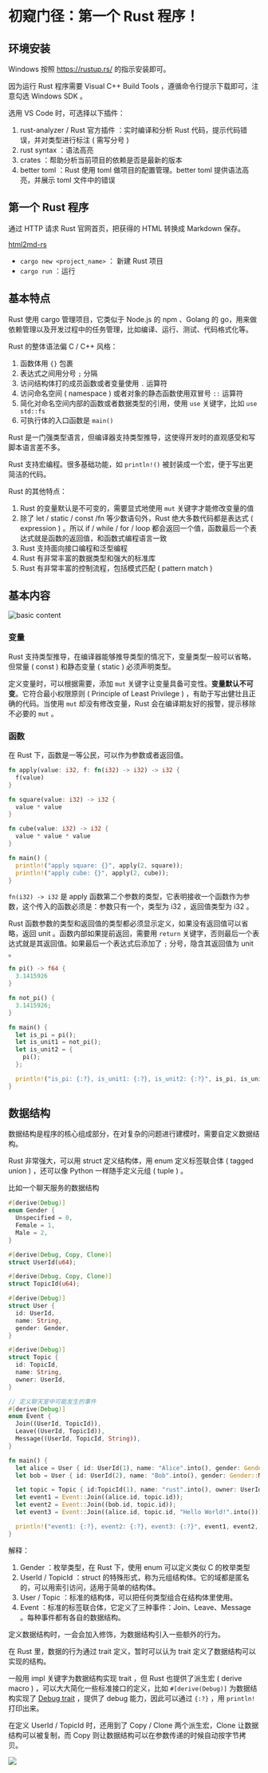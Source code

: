 # 初窥门径：第一个 Rust 程序！

## 环境安装

Windows 按照 <https://rustup.rs/> 的指示安装即可。

因为运行 Rust 程序需要 Visual C++ Build Tools ，遵循命令行提示下载即可，注意勾选 Windows SDK 。

选用 VS Code 时，可选择以下插件：

1. rust-analyzer / Rust 官方插件 ：实时编译和分析 Rust 代码，提示代码错误，并对类型进行标注 ( 需写分号 )
1. rust syntax ：语法高亮
1. crates ：帮助分析当前项目的依赖是否是最新的版本
1. better toml ：Rust 使用 toml 做项目的配置管理。better toml 提供语法高亮，并展示 toml 文件中的错误

## 第一个 Rust 程序

通过 HTTP 请求 Rust 官网首页，把获得的 HTML 转换成 Markdown 保存。

[html2md-rs](https://github.com/LoTwT/html2md-rs)

- `cargo new <project_name>` ： 新建 Rust 项目
- `cargo run` ：运行

## 基本特点

Rust 使用 cargo 管理项目，它类似于 Node.js 的 npm 、Golang 的 go，用来做依赖管理以及开发过程中的任务管理，比如编译、运行、测试、代码格式化等。

Rust 的整体语法偏 C / C++ 风格：

1. 函数体用 `{}` 包裹
1. 表达式之间用分号 `;` 分隔
1. 访问结构体打的成员函数或者变量使用 `.` 运算符
1. 访问命名空间 ( namespace ) 或者对象的静态函数使用双冒号 `::` 运算符
1. 简化对命名空间内部的函数或者数据类型的引用，使用 `use` 关键字，比如 `use std::fs`
1. 可执行体的入口函数是 `main()`

Rust 是一门强类型语言，但编译器支持类型推导，这使得开发时的直观感受和写脚本语言差不多。

Rust 支持宏编程。很多基础功能，如 `println!()` 被封装成一个宏，便于写出更简洁的代码。

Rust 的其他特点：

1. Rust 的变量默认是不可变的，需要显式地使用 `mut` 关键字才能修改变量的值
1. 除了 let / static / const /fn 等少数语句外，Rust 绝大多数代码都是表达式 ( expression ) 。所以 if / while / for / loop 都会返回一个值，函数最后一个表达式就是函数的返回值，和函数式编程语言一致
1. Rust 支持面向接口编程和泛型编程
1. Rust 有非常丰富的数据类型和强大的标准库
1. Rust 有非常丰富的控制流程，包括模式匹配 ( pattern match )

## 基本内容

![basic content](/rust/basic-content.jpg)

### 变量

Rust 支持类型推导，在编译器能够推导类型的情况下，变量类型一般可以省略，但常量 ( const ) 和静态变量 ( static ) 必须声明类型。

定义变量时，可以根据需要，添加 `mut` 关键字让变量具备可变性。**变量默认不可变**。它符合最小权限原则 ( Principle of Least Privilege ) ，有助于写出健壮且正确的代码。当使用 `mut` 却没有修改变量，Rust 会在编译期友好的报警，提示移除不必要的 `mut` 。

### 函数

在 Rust 下，函数是一等公民，可以作为参数或者返回值。

```rust
fn apply(value: i32, f: fn(i32) -> i32) -> i32 {
  f(value)
}

fn square(value: i32) -> i32 {
  value * value
}

fn cube(value: i32) -> i32 {
  value * value * value
}

fn main() {
  println!("apply square: {}", apply(2, square));
  println!("apply cube: {}", apply(2, cube));
}
```

`fn(i32) -> i32` 是 apply 函数第二个参数的类型，它表明接收一个函数作为参数，这个传入的函数必须是：参数只有一个，类型为 i32 ，返回值类型为 i32 。

Rust 函数参数的类型和返回值的类型都必须显示定义，如果没有返回值可以省略，返回 unit 。函数内部如果提前返回，需要用 `return` 关键字，否则最后一个表达式就是其返回值。如果最后一个表达式后添加了 `;` 分号，隐含其返回值为 unit 。

```rust
fn pi() -> f64 {
  3.1415926
}

fn not_pi() {
  3.1415926;
}

fn main() {
  let is_pi = pi();
  let is_unit1 = not_pi();
  let is_unit2 = {
    pi();
  };

  println!("is_pi: {:?}, is_unit1: {:?}, is_unit2: {:?}", is_pi, is_unit1, is_unit2);
}
```

## 数据结构

数据结构是程序的核心组成部分，在对复杂的问题进行建模时，需要自定义数据结构。

Rust 非常强大，可以用 struct 定义结构体，用 enum 定义标签联合体 ( tagged union ) ，还可以像 Python 一样随手定义元组 ( tuple ) 。

比如一个聊天服务的数据结构

```rust
#[derive(Debug)]
enum Gender {
  Unspecified = 0,
  Female = 1,
  Male = 2,
}

#[derive(Debug, Copy, Clone)]
struct UserId(u64);

#[derive(Debug, Copy, Clone)]
struct TopicId(u64);

#[derive(Debug)]
struct User {
  id: UserId,
  name: String,
  gender: Gender,
}

#[derive(Debug)]
struct Topic {
  id: TopicId,
  name: String,
  owner: UserId,
}

// 定义聊天室中可能发生的事件
#[derive(Debug)]
enum Event {
  Join((UserId, TopicId)),
  Leave((UserId, TopicId)),
  Message((UserId, TopicId, String)),
}

fn main() {
  let alice = User { id: UserId(1), name: "Alice".into(), gender: Gender::Female };
  let bob = User { id: UserId(2), name: "Bob".into(), gender: Gender::Male };

  let topic = Topic { id:TopicId(1), name: "rust".into(), owner: UserId(1) };
  let event1 = Event::Join((alice.id, topic.id));
  let event2 = Event::Join((bob.id, topic.id));
  let event3 = Event::Join((alice.id, topic.id, "Hello World!".into()));

  println!("event1: {:?}, event2: {:?}, event3: {:?}", event1, event2, event3);
}
```

解释：

1. Gender ：枚举类型，在 Rust 下，使用 enum 可以定义类似 C 的枚举类型
1. UserId / TopicId ：struct 的特殊形式，称为元组结构体。它的域都是匿名的，可以用索引访问，适用于简单的结构体。
1. User / Topic ：标准的结构体，可以把任何类型组合在结构体里使用。
1. Event ：标准的标签联合体，它定义了三种事件：Join、Leave、Message 。每种事件都有各自的数据结构。

定义数据结构时，一会会加入修饰，为数据结构引入一些额外的行为。

在 Rust 里，数据的行为通过 trait 定义，暂时可以认为 trait 定义了数据结构可以实现的结构。

一般用 impl 关键字为数据结构实现 trait ，但 Rust 也提供了派生宏 ( derive macro ) ，可以大大简化一些标准接口的定义，比如 `#[derive(Debug)]` 为数据结构实现了 [Debug trait](https://doc.rust-lang.org/std/fmt/trait.Debug.html) ，提供了 debug 能力，因此可以通过 `{:?}` ，用 `println!` 打印出来。

在定义 UserId / TopicId 时，还用到了 Copy / Clone 两个派生宏，Clone 让数据结构可以被复制，而 Copy 则让数据结构可以在参数传递的时候自动按字节拷贝。

![](/rust/basic-data-structure.jpg)
